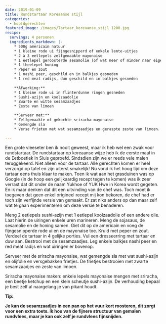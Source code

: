```yaml
---
date: 2019-01-09
title: Rundstartaar Koreaanse stijl
categories:
  - hoofdgerechten
featured_image: /images/Tartaar_koreaanse_stijl 1200.jpg
recipe:
  servings: 4 personen
  ingredients_markdown: |-
    * 500g americain natuur    * 1 kleine rode ui fijngesnipperd of enkele lente-uitjes    * 2 à 3 eetlepels zelfgemaakte mayonaise    * 1 eetlepel geroosterde sesamolie (of wat meer of minder naar eigen smaak)    * 1 theelepel honing    * Peper en zout    * 1 nashi peer, geschild en in balkjes gesneden    * 1 red meat radijs, dun geschild en in balkjes gesneden        **Afwerking:**    * 1 kleine rode ui in flinterdunne ringen gesneden    * Sushi-azijn en koolzaadolie    * Zwarte en witte sesamzaadjes
    * Zeste van limoen
    **Serveer met:**    * Zelfgemaakte of gekochte sriracha mayonaise     * Gemengde sla    * Verse frieten met wat sesamzaadjes en geraspte zeste van limoen. 
---
```

Een grote vleeseter ben ik nooit geweest, maar ik heb wel een zwak voor rundstartaar.
De rundstartaar op koreaanse wijze heb ik de eerste maal in de Eetboetiek in Sluis geproefd.
Sindsdien zijn we er reeds vele malen teruggekeerd. Niet alleen voor de tartaar.
Alle gerechten komen er heel verzorgd op tafel en zijn uiterst smakelijk!
Nu vond ik het hoog tijd om deze tartaar eens thuis klaar te maken.
Toen ik wat aan het grasduinen was op Google (in de hoop een gelijkaardig recept tegen te komen) was ik zeer verrast dat dit onder de naam Yukhoe of YUK Hwe in Korea wordt gegeten.
En ik maar denken dat dit een uitvinding van de chef was.
Toch moet ik toegeven dat geen enkel origineel recept mij kon bekoren, de chef had er toch zijn verfijnde versie van gemaakt.
Er zat niks anders op dan maar zelf wat te gaan experimenteren om deze versie te benaderen.

 
 



<!--more-->

Meng 2 eetlepels sushi-azijn met 1 eetlepel koolzaadolie of een andere olie.Laat hierin de uiringen enkele uren marineren. Meng de sojasaus, de sesamolie en de honing samen.Giet dit op de americain en voeg de fijngesnipperde rode ui en de mayonaise toe.Kruid met peper en zout.Verdeel de tartaar in 4 gelijke porties.Vul een dresseerring met tartaar en duw aan. Bestrooi met de sesamzaadjes. Leg enkele balkjes nashi peer en red meat radijs en wat uiringen er bovenop.Serveer met de sriracha mayonaise, wat gemengde sla met wat sushi-azijn en olijfolie en versgebakken frietjes.De frietjes bestrooien met zwarte sesamzaadjes en zeste van limoen.Sriracha mayonaise maken: enkele lepels mayonaise mengen met sriracha, een beetje ketchup en een klein scheutje sushi-azijn.De verhouding bepaal je best zelf al naargelang je van pikant houdt.

<b>Tip: <b/>

Je kan de sesamzaadjes in een pan op het vuur kort roosteren, dit zorgt voor een extra toets.
Ik hou van de fijnere structuur van gemalen rundvlees, maar je kan ook zelf je rundvlees fijnsnijden. 

